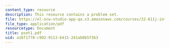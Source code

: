 ```yaml
---
content_type: resource
description: This resource contains a problem set.
file: https://ol-ocw-studio-app-qa.s3.amazonaws.com/courses/22-611j-introduction-to-plasma-physics-i-fall-2006/a16f1778c99291136415241ab0b5f3b3_pset1.pdf
file_type: application/pdf
resourcetype: Document
title: pset1.pdf
uid: a16f1778-c992-9113-6415-241ab0b5f3b3
---
```

